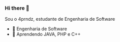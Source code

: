 ### Hi there 👋

Sou o 4prndz, estudante de Engenharia de Software

- 🔭 Engenharia de Software
- 🌱 Aprendendo JAVA, PHP e C++

